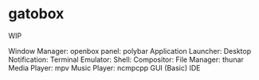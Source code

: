 # gatobox

WIP

Window Manager: openbox
panel: polybar
Application Launcher:
Desktop Notification:
Terminal Emulator:
Shell:
Compositor:
File Manager: thunar
Media Player: mpv
Music Player: ncmpcpp
GUI (Basic) IDE
